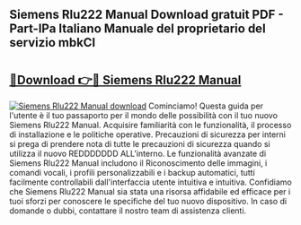 ## Siemens Rlu222 Manual Download gratuit PDF - Part-lPa Italiano Manuale del proprietario del servizio mbkCI

# <h2><a href="http://dfazglr.blite.top/?on=Siemens+Rlu222+Manual">🔗Download 👉🔴 Siemens Rlu222 Manual</a></h2>

[![Siemens Rlu222 Manual download](https://i.imgur.com/lujVjoI.png)](http://dfazglr.blite.top/?on=Siemens+Rlu222+Manual)
Cominciamo! Questa guida per l'utente è il tuo passaporto per il mondo delle possibilità con il tuo nuovo Siemens Rlu222 Manual. Acquisire familiarità con le funzionalità, il processo di installazione e le politiche operative. Precauzioni di sicurezza per interni si prega di prendere nota di tutte le precauzioni di sicurezza quando si utilizza il nuovo REDDDDDDD ALL'interno. Le funzionalità avanzate di Siemens Rlu222 Manual includono il Riconoscimento delle immagini, i comandi vocali, i profili personalizzabili e i backup automatici, tutti facilmente controllabili dall'interfaccia utente intuitiva e intuitiva. Confidiamo che Siemens Rlu222 Manual sia stata una risorsa affidabile ed efficace per i tuoi sforzi per conoscere le specifiche del tuo nuovo dispositivo. In caso di domande o dubbi, contattare il nostro team di assistenza clienti.
